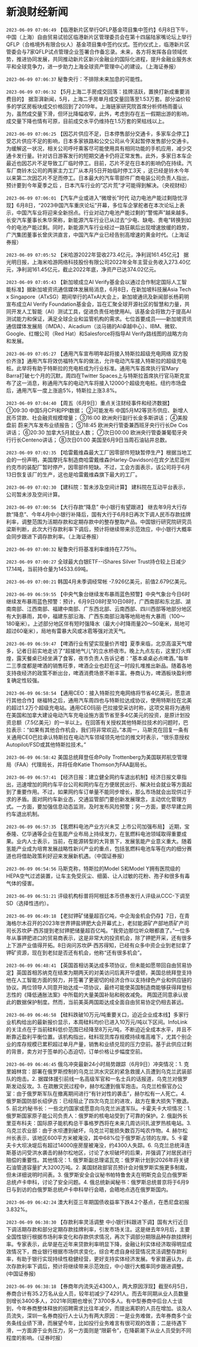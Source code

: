 # 新浪财经新闻
`2023-06-09 07:06:49` 【临港新片区举行QFLP基金项目集中签约】6月8日下午，中国（上海）自由贸易试验区临港新片区管理委员会在第十四届陆家嘴论坛上举行QFLP（合格境外有限合伙人）基金项目集中签约仪式。签约仪式上，临港新片区管委会与7家QFLP试点管理企业签署合作备忘录。未来，各方将发挥各自领域优势，推进协同发展，共同推动新片区新兴金融业的国际化进程，提升金融业服务水平和全球竞争力，进一步助力上海全球资产管理中心的建设。（上海证券报）

`2023-06-09 07:06:37` 秘鲁央行：不排除未来加息的可能性。

`2023-06-09 07:06:32` 【5月上海二手房成交回落：挂牌活跃，置换打新成重要消费目的】 据澎湃新闻，5月，上海二手房单月成交量回落至1.53万套。部分溢价较多的学区房板块成交价格回到了2019年。上海链家研究院首席分析师杨雨蕾认为，虽然成交量下滑，但环比降幅收窄，此外，考虑到存在五一假期出游的影响，成交量下降也情有可原，目前成交水平仍维持在1.5万套的荣枯线以上。

`2023-06-09 07:06:25` 【因芯片供应不足，日本停售部分交通卡，多家车企停工】 受芯片供应不足的影响，日本多家铁路和公交公司从今天起暂停发售部分交通卡。为缓解这一状况，相关公司呼吁乘客尽可能使用具有相同功能的手机应用，减少交通卡发行量。针对访日游客发行的短期交通卡仍将正常发售。此外，多家日本车企最近也因芯片不足导致工厂临时停工。目前，芯片不足在日本的影响仍在持续。汽车厂商铃木公司的两家主力工厂从本月5日开始临时停工3天 ，这已经是铃木今年以来第二次因芯片不足而停工。日本最大的汽车零部件厂商电装公司负责人指出，预计要到今年夏季之后 ，日本汽车行业的“芯片荒”才可能得到解决。（央视财经）

`2023-06-09 07:06:01` 【汽车产业或进入“微增长”时代 动力电池产能过剩隐忧浮现】6月8日，“2023中国汽车重庆论坛”开幕，多位车企掌舵者在本次论坛上表示，中国汽车业将迎来全新拐点。行业对动力电池产能过剩的“警惕声”越来越多。长安汽车董事长朱华荣称，新能源汽车行业已从过去“少电、缺电、贵电”转换到如今的电池产能过剩。同时，新能源汽车行业经过一路狂飙后出现增速放缓的趋势，广汽集团董事长曾庆洪直言，中国汽车产业已经告别高增速的黄金时代。（上海证券报）

`2023-06-09 07:05:52` 【米哈游2022年营收273.4亿元，净利润161.45亿元】 据光明日报，上海米哈游网络科技股份有限公司2022年全年主营业务收入273.40亿元，净利润161.45亿元，截止2022年底，净资产已达374.02亿元。

`2023-06-09 07:05:43` 【新加坡成立AI Verify基金会以通过合作制定国际人工智能标准】据新加坡资讯通信媒体发展局消息，6月8日，在新加坡科技展Asia Tech x Singapore（ATxSG）期间举行的ATxAI大会上，新加坡通讯及新闻部长杨莉明宣布成立AI Verify Foundation基金会，旨在汇聚全球开源社区的智慧和力量，共同开发人工智能（AI）测试工具，促进负责任地使用AI。该基金会将致力于提高AI测试能力和保证，满足全球企业和监管机构的需求。七位首要成员——新加坡资讯通信媒体发展局（IMDA）、Aicadium（淡马锡的AI卓越中心）、IBM、微软、Google、红帽公司（Red Hat）和Salesforce将指导AI Verify路线图的战略方向和发展。

`2023-06-09 07:05:27` 【通用汽车宣布明年起将接入特斯拉超级充电网络 双方股价齐涨】通用汽车将效仿福特汽车的做法，允许电动汽车接入特斯拉的超级充电桩。此举将有助于特斯拉的充电桩成为行业标准。通用汽车首席执行官Mary Barra打破七个月的沉默，周四在Twitter Spaces上与特斯拉首席执行官马斯克宣布了这一消息，称通用汽车的电动汽车将接入12000个超级充电桩。纽约市场盘后，通用汽车一度上涨逾5%，特斯拉上涨3.8%。

`2023-06-09 07:04:40` 【周五（6月9日）重点关注财经事件和经济数据】
①09:30 中国5月CPI和PPI数据；
②可能发布 中国5月M2等货币供应、新增人民币贷款、社会融资规模增量；
③16:00 欧洲央行副行长金多斯讲话；
④美股盘前 蔚来汽车发布业绩报告；
⑤18:45 欧洲央行管委兼西班牙央行行长De Cos讲话；
⑥20:30 加拿大5月就业人数；
⑦次日00:00 欧洲央行管委兼葡萄牙央行行长Centeno讲话；
⑧次日01:00 美国至6月9日当周石油钻井总数。

`2023-06-09 07:02:35` 【哈雷戴维森最大工厂因零部件短缺暂停生产】根据当地工会的一份声明，美国摩托车制造商哈雷戴维森(Harley-Davidson)在宾夕法尼亚州约克市的装配厂暂时停产，因零部件短缺。不过，工会方面表示，该公司将于6月13日恢复该厂的生产，这也是哈雷戴维森旗下最大的工厂。

`2023-06-09 07:02:30` 【建科院：暂未涉及空间计算】 建科院在互动平台表示，公司暂未涉及空间计算。

`2023-06-09 07:00:56` 【大行存款“降息” 中小银行有望跟进】 继去年9月大行存款“降息”、今年4月中小银行补降后，国有大行于6月8日再次下调人民币存款挂牌利率，调整范围为活期存款和定期存款中的整存整取产品。中国银行研究院研究员梁斯判断，此次大行存款利率下调后，预计将继续带来示范效应，中小银行大概率会同步跟进下调存款利率。（上海证券报）

`2023-06-09 07:00:32` 秘鲁央行将基准利率维持在7.75％。

`2023-06-09 07:00:27` 全球最大白银ETF--iShares Silver Trust持仓较上日减少17.14吨，当前持仓量为14533.69吨。

`2023-06-09 07:00:21` 韩国4月未季调经常帐 -7.926亿美元，前值2.679亿美元。

`2023-06-09 06:59:55` 【中央气象台继续发布暴雨蓝色预警】中央气象台今日6时继续发布暴雨蓝色预警：预计，6月9日08时至10日08时，广西南部和东北部、湖南南部、江西南部、福建中南部、广东西北部、云南西部、四川西部等地部分地区有大到暴雨，其中，福建东部沿海、广西东南部沿海等地局地有大暴雨（100～180毫米）。上述部分地区伴有短时强降水（最大小时降雨量20～50毫米，局地可超过60毫米），局地有雷暴大风或冰雹等强对流天气。

`2023-06-09 06:59:47` 【啤酒行业有望实现量价齐增】夏季来临，北京高温天气增多，记者日前实地走访了“超接地气儿”的立水桥夜市。晚上九点左右，这里灯火辉煌，露天餐桌已经坐满了食客，夜市负责人告诉记者：“基本桌桌必点啤酒。”每年二三季度都是啤酒的销售旺季，啤酒企业也赶在这一时段扎堆推出新品。随着各地支持夜经济的政策不断出台，啤酒消费场景不断丰富。券商认为，啤酒板块盈利修复确定性较强。

`2023-06-09 06:58:54` 【通用CEO：接入特斯拉充电网络将节省4亿美元，愿意进行其他合作】继福特之后，通用汽车周四也与特斯拉达成协议，使用特斯拉在北美的超过1.2万个超级充电站。通用CEO玛丽·巴拉接受采访时称，这项交易将为通用在美国和加拿大建设电动汽车充电设施方面节省至多4亿美元的投资，是原计划投资总额（7.5亿美元）的一半以上。在回答有关授权其他特斯拉技术的问题时，巴拉表示：“如果有其他合作机会，我们将非常欢迎。”本周一，马斯克在回复一条有关通用CEO巴拉承认特斯拉在电动汽车领域领先地位的推文时表示，“很乐意授权Autopilot/FSD或其他特斯拉技术。”

`2023-06-09 06:58:42` 美国总统拜登任命Polly Trottenberg为美国联邦航空管理局（FAA）代理局长，并将任命Katie Thomson为FAA副局长。

`2023-06-09 06:57:41` 【经济日报：建立健全网约车退出机制】经济日报文章指出，迅速增加的网约车平台公司和网约车在方便居民出行、解决社会就业等方面起到了重要作用。不过，如果网约车订单量不能同步增长，那么市场就会出现供过于求的矛盾。面对网约车新业态，交通监管部门要创新发展理念，主动优化管理方式。一方面，要加强信息动态监测，及时发布风险预警；另一方面，要尽早建立网约车退出机制。

`2023-06-09 06:57:35` 【氢燃料电池产业方兴未艾 上市公司加强布局】 近期，宝泰隆、亿华通等企业在氢能产业布局上持续发力，在氢燃料电池领域取得重要成果。业内人士表示，当前，在能源转型的大背景下，发展氢能产业意义重大。随着氢能产业成为培育发展战略性新兴产业的重点，包括氢燃料电池车等在内的细分赛道也将借助政策利好迎来发展新机遇。（中国证券报）

`2023-06-09 06:54:56` 马斯克称，特斯拉的Model S和Model Y拥有医院级的HEPA空气过滤装置，让车主免受灰尘、细菌、让人过敏的花粉、孢子和很多有毒气体的侵害。

`2023-06-09 06:51:21` 评级机构标普将阿根廷本币债券发行人评级从CCC-下调至SD（选择性违约）。

`2023-06-09 06:49:18` 【老挝钾矿储量超百亿吨，中企淘金机会仍存】7日，在青海格尔木召开的2023年世界钾盐钾肥大会开幕式上，老挝能源矿产部地质矿产司司长苏坎萨·西苏提到老挝钾肥储量超百亿吨。“我旁边那位听众眼都直了。”一位多年从事钾肥进口的贸易商表示，这是非常大的投资机会，除了钾肥开采，还有很多上下游产业值得开拓。8日询问苏坎萨·西苏得知，已经有众多中资企业到老挝拿了钾矿资源，现在到老挝是否还有机会，他称“还有很多机会”。

`2023-06-09 06:48:41` 【英国首相访美达成多项协议，但未能如愿带回自由贸易协定】英国首相苏纳克在结束为期两天的对美访问后离开华盛顿，美国总统拜登支持他在人工智能方面的努力，并签署了更密切的经济合作以支持绿色产业和供应链的协议。两位领导人同意开始达成一项协议，最终可能使英国制造商能够获得拜登标志性的《降低通胀法案》中所载的大量美国补贴和税收减免。 两国还同意承认彼此的数据保护制度。然而，当前美英两国距达成全面自由贸易协定仍相去甚远。

`2023-06-09 06:46:58` 【硅料跌破10万元/吨重要关口，迫近企业成本线】多家行业机构给出的最新报价显示，本周硅料均价已进入10万元/吨以下区间。InfoLink的关注点在于当前硅料低价范围已经降至8万元/吨，不断迫近全成本水平，并且不断靠近盈利平衡位置。该机构指出，硅料现货库存规模持续堆高难下，尤其个别企业的库存规模已累积超过单月产量，销售和业绩兑现的压力空前。基于此供应过剩的背景，卖方对于签单的心态迫切，订单价格让步幅度空前。

`2023-06-09 06:46:45` 俄乌冲突最新24小时局势跟踪（6月9日）冲突情况：1. 克里姆林宫：部署在俄罗斯控制的乌克兰洪水灾区的紧急救援人员遭到乌克兰武装部队的炮击。2. 据媒体援引前线一名高级军官和一名士兵的话报道，乌克兰对俄罗斯发动反攻。3. 在疏散灾民过程中，赫尔松遭到俄军炮击。乌克兰检察官办公室：由于俄罗斯军队在撤离期间进行“有针对性的袭击”，赫尔松有一人死亡。4. 俄罗斯国防部长绍伊古：已经阻止了四次乌克兰的进攻，敌方在重大损失下撤退。5. 前北约秘书长：一些北约国家或愿意向乌克兰派遣军队。卡霍夫卡大坝情况：1. 俄罗斯国家原子能公司负责人：俄罗斯的核电站受到了可靠的保护。2. 俄副外长里亚布科夫：国际原子能机构总干事格罗西将在未来几周访问扎波罗热核电站。3. 乌克兰农业部：由于水坝遭到破坏，乌克兰可能损失数百万吨农作物。4. 赫尔松州长表示，该地区600平方米被淹没，其中68%位于俄罗斯占领的左岸。5. 卡霍夫卡大坝决堤后有超过14000座房屋被淹没，约4300人失踪。6. 乌克兰总统泽连斯基访问受洪水袭击的赫尔松地区，讨论了水坝破坏的后果，并强调了对居民进行赔偿的重要性。其他情况：1. 俄罗斯副总理诺瓦克：俄罗斯计划到2026年将关键石油管道容量扩大3200万吨。2. 美国财政部官员预计会对俄罗斯实施更多制裁，但未详细说明时间表。3. 俄罗斯安全会议秘书帕特鲁舍夫在明斯克会见白俄罗斯总统卢卡申科，讨论了安全问题。4. 俄总统新闻秘书：俄罗斯总统普京将于6月9日与到访的白俄罗斯总统卢卡申科举行会晤，会晤地点选在俄罗斯国内。

`2023-06-09 06:42:24` 澳大利亚三年期国债收益率下跌4.2个基点，在悉尼盘初报3.832%。

`2023-06-09 06:38:30` 【存款利率灵活调整 中小银行料跟进下调】国有大行近日下调活期存款和部分定期存款挂牌利率，引发市场关注。这是继去年9月后，主要全国性银行根据市场利率变化和存款供求情况，再次下调部分期限品种存款挂牌利率。专家表示，此举是在近年来贷款利率明显下降，金融让利实体经济取得明显成效情况下，商业银行根据市场供求变化，综合考虑自身经营情况灵活调整存款利率，有助于银行实现持续性稳健经营，更好支持实体经济发展。专家普遍认为，此次存款利率下调后，预计将继续带来示范效应，中小银行大概率同步跟进调整。 (中国证券报)

`2023-06-09 06:38:18` 【券商年内流失近4300人，两大原因浮现】截至6月5日，券商合计有35.2万名从业人员，较年初减少了4291人。而去年同期从业人员数量则增长3400多人，2021年同期也增长了3700多人。有中型券商中后台人士谈到，今年券商整体释放的招聘需求比往年减少，而提出离职的人员在增加。谈及人员流失，深圳一名券商投行人士认为有两大原因：一是业务难做，去年券商多个业务条线业绩下滑，而展望今年，比如投行业务难言有很可观的改善；二是待遇下滑，一方面源于业务压力，另一方面则是“限薪令”，在降薪潮下从业人员受到不同程度的影响。（证券时报）

